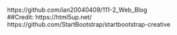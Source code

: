 <br>
https://github.com/ian20040409/111-2_Web_Blog<br>
##Credit:
https://html5up.net/  <br>
https://github.com/StartBootstrap/startbootstrap-creative  <br>
  <br>
  <br>

